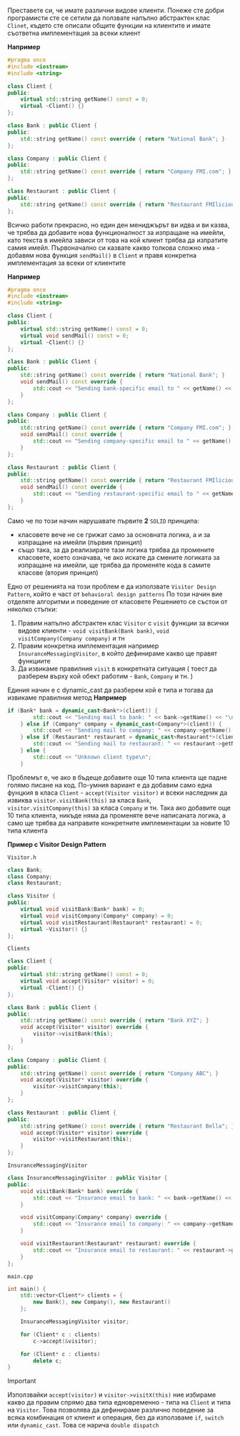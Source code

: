 Преставете си, че имате различни видове клиенти. Понеже сте добри програмисти сте се сетили да ползвате напълно абстрактен клас `Clinet`, 
където сте описали общите функции на клиентите и имате съответна имплементация за всеки клиент

**Например**
```c++
#pragma once
#include <iostream>
#include <string>

class Client {
public:
    virtual std::string getName() const = 0;
    virtual ~Client() {}
};

class Bank : public Client {
public:
    std::string getName() const override { return "National Bank"; }
};

class Company : public Client {
public:
    std::string getName() const override { return "Company FMI.com"; }
};

class Restaurant : public Client {
public:
    std::string getName() const override { return "Restaurant FMIlicious"; }
};

```


Всичко работи прекрасно, но един ден мениджърът ви идва и ви казва, че трябва да добавите нова функционалност за изпращане на имейли, 
като текста в имейла зависи от това на кой клиент трябва да изпратите самия имейл. Първоначално си казвате какво толкова сложно има - добавям нова 
функция `sendMail()` в `Client` и правя конкретна имплементация за всеки от клиентите

**Например**
```c++
#pragma once
#include <iostream>
#include <string>

class Client {
public:
    virtual std::string getName() const = 0;
    virtual void sendMail() const = 0;
    virtual ~Client() {}
};

class Bank : public Client {
public:
    std::string getName() const override { return "National Bank"; }
    void sendMail() const override {
        std::cout << "Sending bank-specific email to " << getName() << std::endl;
    }
};

class Company : public Client {
public:
    std::string getName() const override { return "Company FMI.com"; }
    void sendMail() const override {
        std::cout << "Sending company-specific email to " << getName() << std::endl;
    }
};

class Restaurant : public Client {
public:
    std::string getName() const override { return "Restaurant FMIlicious"; }
    void sendMail() const override {
        std::cout << "Sending restaurant-specific email to " << getName() << std::endl;
    }
};

```

Само че по този начин нарушавате първите **2** `SOLID` принципа:
 - класовете вече не се грижат само за основната логика, а и за изпращане на имейли (първия принцип)
 - също така, за да реализирате тази логика трябва да промените класовете, което означава, че ако искате да смените логиката за изпращане на имейли,
   ще трябва да променяте кода в самите класове (втория принцип)
   
Едно от решенията на този проблем е да използвате `Visitor Design Pattern`, който е част от `behavioral design patterns` 
По този начин вие отделяте алгоритми и поведение от класовете
Решението се състои от няколко стъпки:
1. Правим напълно абстрактен клас `Visitor` с `visit` функции за всички видове клиенти - `void visitBank(Bank bank)`, `void visitCompany(Company company)` и тн
2. Правим конкретна имплементация например `InsuranceMessagingVisitor`, в който дефинираме какво ще правят функциите
3. Да извикаме правилния `visit` в конкретната ситуация ( тоест да разберем върху кой обект работим - `Bank`, `Company` и тн. )

Единия начин е с dynamic_cast да разберем кой е типа и тогава да извикаме правилния метод
**Например**
```c++
if (Bank* bank = dynamic_cast<Bank*>(client)) {
        std::cout << "Sending mail to bank: " << bank->getName() << "\n";
    } else if (Company* company = dynamic_cast<Company*>(client)) {
        std::cout << "Sending mail to company: " << company->getName() << "\n";
    } else if (Restaurant* restaurant = dynamic_cast<Restaurant*>(client)) {
        std::cout << "Sending mail to restaurant: " << restaurant->getName() << "\n";
    } else {
        std::cout << "Unknown client type\n";
    }
```

Проблемът е, че ако в бъдеще добавите още 10 типа клиента ще падне голямо писане на код. По-умния вариант е да добавим само една фунцкия в класа 
`Client` - `accept(Visitor visitor)` и всеки наследник да извиква `visitor.visitBank(this)` за класа `Bank`, `visitor.visitCompany(this)` за класа 
`Company` и тн. Така ако добавите още 10 типа клиента, никъде няма да променяте вече написаната логика, а само ще трябва да направите конкретните 
имплементации за новите 10 типа клиента

**Пример с Visitor Design Pattern**

`Visitor.h`
```c++
class Bank;
class Company;
class Restaurant;

class Visitor {
public:
    virtual void visitBank(Bank* bank) = 0;
    virtual void visitCompany(Company* company) = 0;
    virtual void visitRestaurant(Restaurant* restaurant) = 0;
    virtual ~Visitor() {}
};
```

`Clients`
```c++
class Client {
public:
    virtual std::string getName() const = 0;
    virtual void accept(Visitor* visitor) = 0;
    virtual ~Client() {}
};

class Bank : public Client {
public:
    std::string getName() const override { return "Bank XYZ"; }
    void accept(Visitor* visitor) override {
        visitor->visitBank(this);
    }
};

class Company : public Client {
public:
    std::string getName() const override { return "Company ABC"; }
    void accept(Visitor* visitor) override {
        visitor->visitCompany(this);
    }
};

class Restaurant : public Client {
public:
    std::string getName() const override { return "Restaurant Bella"; }
    void accept(Visitor* visitor) override {
        visitor->visitRestaurant(this);
    }
};
```

`InsuranceMessagingVisitor`
```c++
class InsuranceMessagingVisitor : public Visitor {
public:
    void visitBank(Bank* bank) override {
        std::cout << "Insurance email to bank: " << bank->getName() << "\n";
    }

    void visitCompany(Company* company) override {
        std::cout << "Insurance email to company: " << company->getName() << "\n";
    }

    void visitRestaurant(Restaurant* restaurant) override {
        std::cout << "Insurance email to restaurant: " << restaurant->getName() << "\n";
    }
};
```

`main.cpp`
```c++
int main() {
    std::vector<Client*> clients = {
        new Bank(), new Company(), new Restaurant()
    };

    InsuranceMessagingVisitor visitor;

    for (Client* c : clients)
        c->accept(&visitor);

    for (Client* c : clients)
        delete c;
}
```

> [!IMPORTANT]
> Използвайки `accept(visitor)` и `visitor->visitX(this)` ние избираме какво да правим спрямо два типа едновременно - типа на `Client` и типа на `Visitor`. Това позволява да дефинираме различно поведение за всяка комбинация от клиент и операция, без да използваме `if`, `switch` или `dynamic_cast`. Това се нарича `double dispatch`
